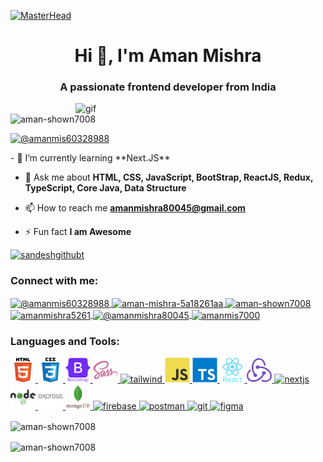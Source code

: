 [![MasterHead](https://github.com/your-username/your-repo/blob/main/assets/frontend-banner.png)](https://yourportfolio.link)



<h1 align="center">Hi 👋, I'm Aman Mishra</h1>
<h3 align="center">A passionate frontend developer from India</h3>
<img align="right" width="400" src="https://cdn.dribbble.com/users/1162077/screenshots/3848914/programmer.gif" alt="gif" />
<p align="left"> <img src="https://komarev.com/ghpvc/?username=aman-shown7008&label=Profile%20views&color=0e75b6&style=flat" alt="aman-shown7008" /> </p>
<p align="left"> <a href="https://twitter.com/@amanmis60328988" target="blank"><img src="https://img.shields.io/twitter/follow/@amanmis60328988?logo=twitter&style=for-the-badge" alt="@amanmis60328988" /></a> </p>
- 🌱 I’m currently learning **Next.JS**

- 💬 Ask me about **HTML, CSS, JavaScript, BootStrap, ReactJS, Redux, TypeScript, Core Java, Data Structure**
  
- 📫 How to reach me **amanmishra80045@gmail.com**
  
- ⚡ Fun fact **I am Awesome**
  
<p align="left"> <a href="https://github.com/ryo-ma/github-profile-trophy"><img src="https://github-profile-trophy.vercel.app/?username=sandeshgithubt" alt="sandeshgithubt" /></a> </p>
<h3 align="left">Connect with me:</h3>

<p align="left">
   <a href="https://twitter.com/@amanmis60328988" target="blank">
     <img align="center" src="https://raw.githubusercontent.com/rahuldkjain/github-profile-readme-generator/master/src/images/icons/Social/twitter.svg" alt="@amanmis60328988" height="30" width="40" />
   </a>
   <a href="https://linkedin.com/in/aman-mishra-5a18261aa" target="blank">
     <img align="center" src="https://raw.githubusercontent.com/rahuldkjain/github-profile-readme-generator/master/src/images/icons/Social/linked-in-alt.svg" alt="aman-mishra-5a18261aa" height="30" width="40" />     </a>
   <a href="https://codesandbox.com/aman-shown7008" target="blank">
     <img align="center" src="https://raw.githubusercontent.com/rahuldkjain/github-profile-readme-generator/master/src/images/icons/Social/codesandbox.svg" alt="aman-shown7008" height="30" width="40" />
   </a>
   <a href="https://instagram.com/amanmishra5261" target="blank">
     <img align="center" src="https://raw.githubusercontent.com/rahuldkjain/github-profile-readme-generator/master/src/images/icons/Social/instagram.svg" alt="amanmishra5261" height="30" width="40" />
   </a>
   <a href="https://www.hackerrank.com/profile/amanmishra80045" target="blank">
     <img align="center" src="https://raw.githubusercontent.com/rahuldkjain/github-profile-readme-generator/master/src/images/icons/Social/hackerrank.svg" alt="@amanmishra80045" height="30" width="40" />
   </a>
   <a href="https://www.leetcode.com/amanmis7000" target="blank">
     <img align="center" src="https://raw.githubusercontent.com/rahuldkjain/github-profile-readme-generator/master/src/images/icons/Social/leet-code.svg" alt="amanmis7000" height="30" width="40" />
   </a>
</p>


<h3 align="left">Languages and Tools:</h3>
<p align="left">
  <a href="https://www.w3.org/html/" target="_blank" rel="noreferrer">
    <img src="https://raw.githubusercontent.com/devicons/devicon/master/icons/html5/html5-original-wordmark.svg" alt="html5" width="40" height="40"/>
  </a>
  <a href="https://www.w3schools.com/css/" target="_blank" rel="noreferrer">
    <img src="https://raw.githubusercontent.com/devicons/devicon/master/icons/css3/css3-original-wordmark.svg" alt="css3" width="40" height="40"/>
  </a>
  <a href="https://getbootstrap.com" target="_blank" rel="noreferrer">
    <img src="https://raw.githubusercontent.com/devicons/devicon/master/icons/bootstrap/bootstrap-plain-wordmark.svg" alt="bootstrap" width="40" height="40"/>
  </a>
  <a href="https://sass-lang.com" target="_blank" rel="noreferrer">
    <img src="https://raw.githubusercontent.com/devicons/devicon/master/icons/sass/sass-original.svg" alt="sass" width="40" height="40"/>
  </a>
  <a href="https://tailwindcss.com/" target="_blank" rel="noreferrer">
    <img src="https://www.vectorlogo.zone/logos/tailwindcss/tailwindcss-icon.svg" alt="tailwind" width="40" height="40"/>
  </a>
  <a href="https://developer.mozilla.org/en-US/docs/Web/JavaScript" target="_blank" rel="noreferrer">
    <img src="https://raw.githubusercontent.com/devicons/devicon/master/icons/javascript/javascript-original.svg" alt="javascript" width="40" height="40"/>
  </a>
  <a href="https://www.typescriptlang.org/" target="_blank" rel="noreferrer">
    <img src="https://raw.githubusercontent.com/devicons/devicon/master/icons/typescript/typescript-original.svg" alt="typescript" width="40" height="40"/>
  </a>
  <a href="https://reactjs.org/" target="_blank" rel="noreferrer">
    <img src="https://raw.githubusercontent.com/devicons/devicon/master/icons/react/react-original-wordmark.svg" alt="react" width="40" height="40"/>
  </a>
  <a href="https://redux.js.org" target="_blank" rel="noreferrer">
    <img src="https://raw.githubusercontent.com/devicons/devicon/master/icons/redux/redux-original.svg" alt="redux" width="40" height="40"/>
  </a>
  <a href="https://nextjs.org/" target="_blank" rel="noreferrer">
    <img src="https://cdn.worldvectorlogo.com/logos/nextjs-2.svg" alt="nextjs" width="40" height="40"/>
  </a>
  <a href="https://nodejs.org" target="_blank" rel="noreferrer">
    <img src="https://raw.githubusercontent.com/devicons/devicon/master/icons/nodejs/nodejs-original-wordmark.svg" alt="nodejs" width="40" height="40"/>
  </a>
  <a href="https://expressjs.com" target="_blank" rel="noreferrer">
    <img src="https://raw.githubusercontent.com/devicons/devicon/master/icons/express/express-original-wordmark.svg" alt="express" width="40" height="40"/>
  </a>
  <a href="https://www.mongodb.com/" target="_blank" rel="noreferrer">
    <img src="https://raw.githubusercontent.com/devicons/devicon/master/icons/mongodb/mongodb-original-wordmark.svg" alt="mongodb" width="40" height="40"/>
  </a>
  <a href="https://firebase.google.com/" target="_blank" rel="noreferrer">
    <img src="https://www.vectorlogo.zone/logos/firebase/firebase-icon.svg" alt="firebase" width="40" height="40"/>
  </a>
  <a href="https://postman.com" target="_blank" rel="noreferrer">
    <img src="https://www.vectorlogo.zone/logos/getpostman/getpostman-icon.svg" alt="postman" width="40" height="40"/>
  </a>
  <a href="https://git-scm.com/" target="_blank" rel="noreferrer">
    <img src="https://www.vectorlogo.zone/logos/git-scm/git-scm-icon.svg" alt="git" width="40" height="40"/>
  </a>
  <a href="https://www.figma.com/" target="_blank" rel="noreferrer">
    <img src="https://www.vectorlogo.zone/logos/figma/figma-icon.svg" alt="figma" width="40" height="40"/>
  </a>
</p>


<p><img align="center" src="https://github-readme-stats.vercel.app/api/top-langs?username=aman-shown7008&show_icons=true&locale=en&layout=compact" alt="aman-shown7008" /></p>
<p><img align="center" src="https://github-readme-streak-stats.herokuapp.com/?user=aman-shown7008&" alt="aman-shown7008" /></p>
